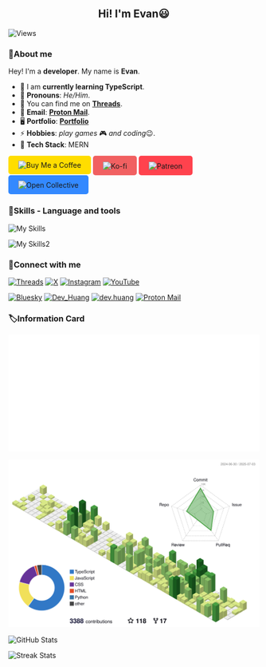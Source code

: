 <h2 align="center">Hi! I'm Evan😃</h2>

<!--Keep Old Username-->
![Views](https://count.getloli.com/get/@Dev-Huang1.github.readme)

### 👋About me

Hey! I'm a **developer**. My name is **Evan**.
- 🌱 I am **currently learning TypeScript**.
- 🤗 **Pronouns**: *He/Him*.
- 💬 You can find me on [**Threads**](https://threads.com/@evan.tech).
- 📧 **Email**: [**Proton Mail**](mailto:evan.huang000@proton.me).
- 🖥️ **Portfolio**: [**Portfolio**](https://e.xyehr.cn)
- ⚡ **Hobbies**: *play games* 🎮 *and coding*😉.
- 🧩 **Tech Stack**: MERN

<p align="left">

<a href="https://www.buymeacoffee.com/Dev.Huang" target="_blank" style="background-color: #FFDD00; padding: 10px 20px; display: inline-block; border-radius: 5px; text-decoration: none;">
  <img src="https://img.shields.io/badge/Buy%20Me%20a%20Coffee-FFDD00?style=for-the-badge&logo=buy-me-a-coffee&logoColor=black" alt="Buy Me a Coffee"></a>

<a href="https://ko-fi.com/dev_huang" target="_blank" style="background-color: #F16061; padding: 10px 20px; display: inline-block; border-radius: 5px; text-decoration: none;">
  <img src="https://img.shields.io/badge/Ko--fi-29ABE0?style=for-the-badge&logo=ko-fi&logoColor=white" alt="Ko-fi" style="vertical-align: middle;"></a>

<a href="https://www.patreon.com/Dev-Huang" target="_blank" style="background-color: #FF424D; padding: 10px 20px; display: inline-block; border-radius: 5px; text-decoration: none;">
  <img src="https://img.shields.io/badge/Patreon-000000?style=for-the-badge&logo=patreon&logoColor=white" alt="Patreon" style="vertical-align: middle;"></a>

<a href="https://opencollective.com/dev-huang" target="_blank" style="background-color: #3389FF; padding: 10px 20px; display: inline-block; border-radius: 5px; text-decoration: none;">
  <img src="https://img.shields.io/badge/Open%20Collective-3389FF?style=for-the-badge&logo=open-collective&logoColor=white" alt="Open Collective" style="vertical-align: middle;"></a>

</p>

### 🔧Skills - Language and tools

![My Skills](https://skills-icons.vercel.app/api/icons?i=nextjs,react,typescript,javascript,tailwindcss,nodejs,python,shadcnui)

![My Skills2](https://skills-icons.vercel.app/api/icons?i=postgresql,github,vercel,linux,ubuntu,debian,markdown,cloudflare)

### 📌Connect with me

<p align="left">
  <a href="https://threads.net/@evan.tech" target="blank"><img src="https://skills-icons.vercel.app/api/icons?i=threads" height="30" width="40" alt="Threads"></a>
<a href="https://x.com/EvanTechDev" target="blank"><img src="https://skills-icons.vercel.app/api/icons?i=x" height="30" width="40" alt="X"></a>
<a href="https://instagram.com/evan.tech" target="blank"><img src="https://upload.wikimedia.org/wikipedia/commons/9/95/Instagram_logo_2022.svg" height="30" width="40" alt="Instagram"></a>
<a href="https://www.youtube.com/@EvanTechDev" target="blank"><img src="https://upload.wikimedia.org/wikipedia/commons/f/fd/YouTube_full-color_icon_%282024%29.svg" height="30" width="37" alt="YouTube"></a>
</p>

<p align="left">
  <a href="https://bsky.app/profile/e.xyehr.cn" target="blank"><img src="https://upload.wikimedia.org/wikipedia/commons/7/7a/Bluesky_Logo.svg" height="30" width="37" alt="Bluesky"></a>
<a href="https://t.me/@EvanTechDev" target="blank"><img src="https://upload.wikimedia.org/wikipedia/commons/8/83/Telegram_2019_Logo.svg" height="30" width="40" alt="Dev_Huang"></a>
  <a href="https://discord.com/invite/xCeAQ3RS" target="blank"><img src="https://cdn.xyehr.cn/images/svg/discord.svg" height="30" width="40" alt="dev.huang"></a>
  <a href="mailto:evan.huang000@proton.me" target="blank"><img src="https://cdn.xyehr.cn/images/svg/Proton-Mail.svg" height="30" width="40" alt="Proton Mail"></a>
</p>


### 🏷Information Card
![Info](m.svg)

![History](/profile-3d-contrib/profile-green-animate.svg)

![GitHub Stats](https://github-readme-stats.vercel.app/api?username=EvanTechDev&show_icons=true&hide_title=false&hide_border=true&theme=auto/)

![Streak Stats](https://github-readme-streak-stats.herokuapp.com/?user=EvanTechDev)

<!--Thanks for watching😄-->
